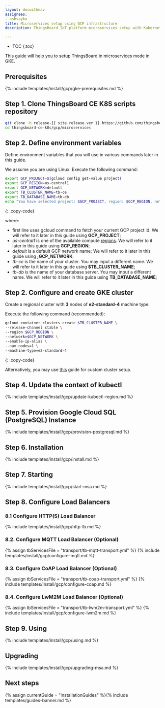 ```yaml
---
layout: docwithnav
assignees:
- ashvayka
title: Microservices setup using GCP infrastructure
description: ThingsBoard IoT platform microservices setup with Kubernetes in GKE

---
```


* TOC
{:toc}

This guide will help you to setup ThingsBoard in microservices mode in GKE. 

## Prerequisites

{% include templates/install/gcp/gke-prerequisites.md %}


## Step 1. Clone ThingsBoard CE K8S scripts repository

```bash
git clone -b release-{{ site.release.ver }} https://github.com/thingsboard/thingsboard-ce-k8s.git
cd thingsboard-ce-k8s/gcp/microservices
```

## Step 2. Define environment variables

Define environment variables that you will use in various commands later in this guide.

We assume you are using Linux. Execute the following command:

```bash
export GCP_PROJECT=$(gcloud config get-value project)
export GCP_REGION=us-central1
export GCP_NETWORK=default
export TB_CLUSTER_NAME=tb-ce
export TB_DATABASE_NAME=tb-db
echo "You have selected project: $GCP_PROJECT, region: $GCP_REGION, network: $GCP_NETWORK, cluster: $TB_CLUSTER_NAME and database: $TB_DATABASE_NAME"
```
{: .copy-code}

where:

* first line uses gcloud command to fetch your current GCP project id. We will refer to it later in this guide using **GCP_PROJECT**;
* *us-central1* is one of the available compute [regions](https://cloud.google.com/compute/docs/regions-zones#available). We will refer to it later in this guide using **GCP_REGION**;
* *default* is a default GCP network name; We will refer to it later in this guide using **;GCP_NETWORK**;
* *tb-ce* is the name of your cluster. You may input a different name. We will refer to it later in this guide using **$TB_CLUSTER_NAME**;
* *tb-db* is the name of your database server. You may input a different name. We will refer to it later in this guide using **TB_DATABASE_NAME**;

## Step 2. Configure and create GKE cluster

Create a regional cluster with **3** nodes of **e2-standard-4** machine type.

Execute the following command (recommended):

```bash
gcloud container clusters create $TB_CLUSTER_NAME \
--release-channel stable \
--region $GCP_REGION \
--network=$GCP_NETWORK \
--enable-ip-alias \
--num-nodes=1 \
--machine-type=e2-standard-4
```
{: .copy-code}

Alternatively, you may use [this](https://cloud.google.com/kubernetes-engine/docs/how-to/creating-a-regional-cluster) guide for custom cluster setup.

## Step 4. Update the context of kubectl

{% include templates/install/gcp/update-kubectl-region.md %}

## Step 5. Provision Google Cloud SQL (PostgreSQL) Instance

{% include templates/install/gcp/provision-postgresql.md %}

## Step 6. Installation

{% include templates/install/gcp/install.md %}

## Step 7. Starting

{% include templates/install/gcp/start-msa.md %}

## Step 8. Configure Load Balancers

### 8.1 Configure HTTP(S) Load Balancer

{% include templates/install/gcp/http-lb.md %}

### 8.2. Configure MQTT Load Balancer (Optional)

{% assign tbServicesFile = "transport/tb-mqtt-transport.yml" %}
{% include templates/install/gcp/configure-mqtt.md %}

### 8.3. Configure CoAP Load Balancer (Optional)

{% assign tbServicesFile = "transport/tb-coap-transport.yml" %}
{% include templates/install/gcp/configure-coap.md %}

### 8.4. Configure LwM2M Load Balancer (Optional)

{% assign tbServicesFile = "transport/tb-lwm2m-transport.yml" %}
{% include templates/install/gcp/configure-lwm2m.md %}

## Step 9. Using

{% include templates/install/gcp/using.md %}

## Upgrading

{% include templates/install/gcp/upgrading-msa.md %}

## Next steps

{% assign currentGuide = "InstallationGuides" %}{% include templates/guides-banner.md %}